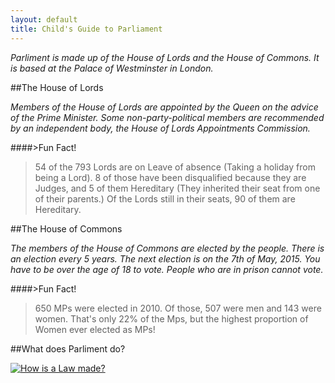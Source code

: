 ```yaml
---
layout: default
title: Child's Guide to Parliament
---
```


*Parliment is made up of the House of Lords and the House of Commons. It is based at the Palace of Westminster in London.*

##The House of Lords

*Members of the House of Lords are appointed by the Queen on the advice of the Prime Minister. Some non-party-political members are recommended by an independent body, the House of Lords Appointments Commission.*

####>Fun Fact!

  >54 of the 793 Lords are on Leave of absence (Taking a holiday from being a Lord). 8 of those have been disqualified because they are Judges, and 5 of them Hereditary (They inherited their seat from one of their parents.)
  Of the Lords still in their seats, 90 of them are Hereditary.

##The House of Commons

*The members of the House of Commons are elected by the people. There is an election every 5 years. The next election is  on the 7th of May, 2015. You have to be over the age of 18 to vote. People who are in prison cannot vote.*

####>Fun Fact!

  >650 MPs were elected in 2010.
  >Of those, 507 were men and 143 were women.
  >That's only 22% of the Mps, but the highest proportion of Women ever elected as MPs!
  
  ##What does Parliment do?
  
  [![How is a Law made?](http://www.youtube.com/watch?v=1KFGt9M-j28)](http://www.youtube.com/watch?v=1KFGt9M-j28)
